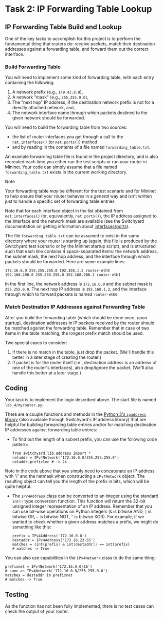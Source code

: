 # Task 2: IP Forwarding Table Lookup

## IP Forwarding Table Build and Lookup

One of the key tasks to accomplish for this project is to perform the
fundamental thing that routers do: receive packets, match their
destination addresses against a forwarding table, and forward them out
the correct interface.

### Build Forwarding Table

You will need to implement some kind of forwarding table, with each
entry containing the following:

1.  A network prefix (e.g., `149.43.0.0`),
2.  A network "mask" (e.g., `255.255.0.0`),
3.  The "next hop" IP address, if the destination network prefix is not
    for a directly attached network, and,
4.  The network interface name through which packets destined to the
    given network should be forwarded.

You will need to build the forwarding table from two sources:

- the list of router interfaces you get through a call to the `net.interfaces()`
  (or `net.ports()`) method
- and by reading in the contents of a file
  named `forwarding_table.txt`.

An example forwarding table file is found
in the project directory, and is also recreated each time you either run
the test scripts or run your router in Mininet. Your code can
simply assume that a file named `forwarding_table.txt` exists in the
current working directory.

> [!NOTE]
> Your forwarding table *may* be different for the test scenario and for Mininet to help
> ensure that your router behaves in a *general* way and isn't written just
> to handle a specific set of forwarding table entries

Note that for each interface object in the list obtained from
`net.interfaces()` (or, equivalently, `net.ports()`), the IP address
assigned to the interface and the network mask are available (see the
Switchyard documentation on getting information about [interfaces/ports](https://shellqiqi.gitee.io/switchyard/reference.html#interface-and-interfacetype-reference)).

The file `forwarding_table.txt` can be assumed to exist in the same
directory where your router is starting up (again, this file is produced
by the Switchyard test scenario or by the Mininet startup script), and
is structured such that each line contains 4 space-separated items: the
network address, the subnet mask, the next hop address, and the
interface through which packets should be forwarded. Here are some
example lines:

```
172.16.0.0 255.255.255.0 192.168.1.2 router-eth0
192.168.200.0 255.255.255.0 192.168.200.1 router-eth1
```

In the first line, the network address is `172.16.0.0` and the subnet mask
is `255.255.0.0`. The next hop IP address is
`192.168.1.2`, and the interface through which to forward packets is named
`router-eth0`.

### Match Destination IP Addresses against Forwarding Table

After you build the forwarding table (which should be done once, upon
startup), destination addresses in IP packets received by the router
should be matched against the forwarding table. Remember that in case of
two items in the table matching, the longest prefix match should be
used.

Two special cases to consider:

1.  If there is no match in the table, just drop the packet. (We'll
    handle this better in a later stage of creating the router.)
2.  If packet is for the router itself (i.e., destination address is an
    address of one of the router's interfaces), also drop/ignore the
    packet. (We'll also handle this better at a later stage.)

## Coding

Your task is to implement the logic described above. The start file is named `lab_4/myrouter.py`.

There are a couple functions and methods in the [Python 3's `ipaddress` library](https://docs.python.org/3/library/ipaddress.html) (also available through Switchyard's IP address library) that
are helpful for building forwarding table entries and/or for matching
destination IP addresses against forwarding table entries:

- To find out the length of a subnet prefix, you can use the following
  code pattern:

  ```
  from switchyard.lib.address import *
  netaddr = IPv4Network('172.16.0.0/255.255.255.0')
  netaddr.prefixlen # -> 24
  ```

Note in the code above that you simply need to concatenate an IP address
with '/' and the netmask when constructing a `IPv4Network` object. The
resulting object can tell you the length of the prefix in bits, which
will be quite helpful.

- The `IPv4Address` class can be converted to an integer using the
  standard `int()` type conversion function. This function will return
  the 32-bit unsigned integer representation of an IP address.
  Remember that you can use bit-wise operations on Python integers
  (`&` is bitwise AND, `|` is bitwise OR, `~` is bitwise NOT, `^` is
  bitwise XOR). For example, if we wanted to check whether a given
  address matches a prefix, we might do something like this:

  ```
  prefix = IPv4Address('172.16.0.0')
  destaddr = IPv4Address('172.16.23.55')
  matches = (int(prefix) & int(destaddr)) == int(prefix)
  # matches -> True
  ```

You can also use capabilities in the `IPv4Network` class to do the same thing:

```
prefixnet = IPv4Network('172.16.0.0/16')
# same as IPv4Network('172.16.0.0/255.255.0.0')
matches = destaddr in prefixnet
# matches -> True
```

## Testing

As the function has not been fully implemented, there is no test cases can check the output of your router.
